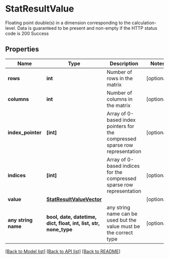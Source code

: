 # StatResultValue

Floating point double(s) in a dimension corresponding to the calculation-level. Data is guaranteed to be present and non-empty if the HTTP status code is 200 Success

## Properties
Name | Type | Description | Notes
------------ | ------------- | ------------- | -------------
**rows** | **int** | Number of rows in the matrix | [optional] 
**columns** | **int** | Number of columns in the matrix | [optional] 
**index_pointer** | **[int]** | Array of 0-based index pointers for the compressed sparse row representation | [optional] 
**indices** | **[int]** | Array of 0-based indices for the compressed sparse row representation | [optional] 
**value** | [**StatResultValueVector**](StatResultValueVector.md) |  | [optional] 
**any string name** | **bool, date, datetime, dict, float, int, list, str, none_type** | any string name can be used but the value must be the correct type | [optional]

[[Back to Model list]](../README.md#documentation-for-models) [[Back to API list]](../README.md#documentation-for-api-endpoints) [[Back to README]](../README.md)


